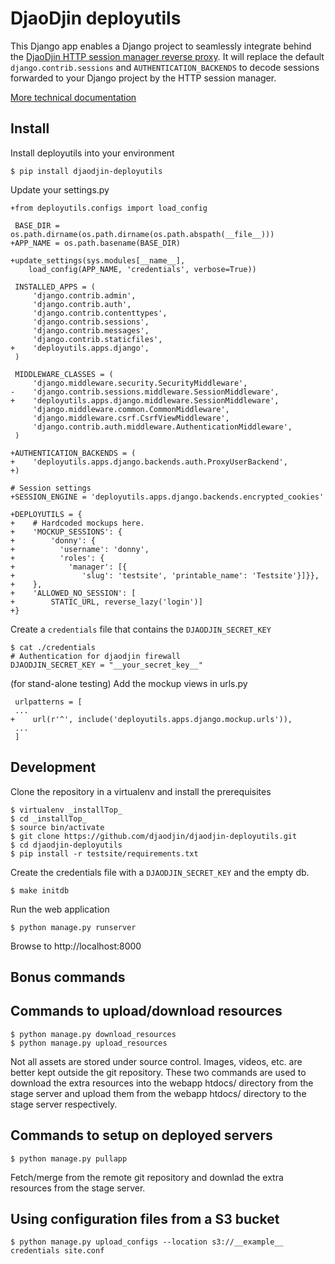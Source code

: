 DjaoDjin deployutils
====================

This Django app enables a Django project to seamlessly integrate behind
the [DjaoDjin HTTP session manager reverse proxy](https://github.com/djaodjin/djaoapp).
It will replace the default ``django.contrib.sessions``
and ``AUTHENTICATION_BACKENDS`` to decode sessions forwarded to your Django
project by the HTTP session manager.

[More technical documentation](https://djaodjin.com/docs/technical/)

Install
-------

Install deployutils into your environment


    $ pip install djaodjin-deployutils


Update your settings.py


    +from deployutils.configs import load_config

     BASE_DIR = os.path.dirname(os.path.dirname(os.path.abspath(__file__)))
    +APP_NAME = os.path.basename(BASE_DIR)

    +update_settings(sys.modules[__name__],
        load_config(APP_NAME, 'credentials', verbose=True))

     INSTALLED_APPS = (
         'django.contrib.admin',
         'django.contrib.auth',
         'django.contrib.contenttypes',
         'django.contrib.sessions',
         'django.contrib.messages',
         'django.contrib.staticfiles',
    +    'deployutils.apps.django',
     )

     MIDDLEWARE_CLASSES = (
         'django.middleware.security.SecurityMiddleware',
    -    'django.contrib.sessions.middleware.SessionMiddleware',
    +    'deployutils.apps.django.middleware.SessionMiddleware',
         'django.middleware.common.CommonMiddleware',
         'django.middleware.csrf.CsrfViewMiddleware',
         'django.contrib.auth.middleware.AuthenticationMiddleware',
     )

    +AUTHENTICATION_BACKENDS = (
    +    'deployutils.apps.django.backends.auth.ProxyUserBackend',
    +)

    # Session settings
    +SESSION_ENGINE = 'deployutils.apps.django.backends.encrypted_cookies'

    +DEPLOYUTILS = {
    +    # Hardcoded mockups here.
    +    'MOCKUP_SESSIONS': {
    +        'donny': {
    +          'username': 'donny',
    +          'roles': {
    +            'manager': [{
    +               'slug': 'testsite', 'printable_name': 'Testsite'}]}},
    +    },
    +    'ALLOWED_NO_SESSION': [
    +        STATIC_URL, reverse_lazy('login')]
    +}


Create a ``credentials`` file that contains the ``DJAODJIN_SECRET_KEY``


    $ cat ./credentials
    # Authentication for djaodjin firewall
    DJAODJIN_SECRET_KEY = "__your_secret_key__"


(for stand-alone testing) Add the mockup views in urls.py


     urlpatterns = [
     ...
    +    url(r'^', include('deployutils.apps.django.mockup.urls')),
     ...
     ]


Development
-----------

Clone the repository in a virtualenv and install the prerequisites


    $ virtualenv _installTop_
    $ cd _installTop_
    $ source bin/activate
    $ git clone https://github.com/djaodjin/djaodjin-deployutils.git
    $ cd djaodjin-deployutils
    $ pip install -r testsite/requirements.txt


Create the credentials file with a ``DJAODJIN_SECRET_KEY`` and the empty db.


    $ make initdb


Run the web application


    $ python manage.py runserver


Browse to http://localhost:8000



Bonus commands
--------------

Commands to upload/download resources
-------------------------------------


    $ python manage.py download_resources
    $ python manage.py upload_resources


Not all assets are stored under source control. Images, videos, etc. are
better kept outside the git repository. These two commands are used to
download the extra resources into the webapp htdocs/ directory from
the stage server and upload them from the webapp htdocs/ directory to
the stage server respectively.

Commands to setup on deployed servers
-------------------------------------


    $ python manage.py pullapp


Fetch/merge from the remote git repository and downlad the extra resources
from the stage server.

Using configuration files from a S3 bucket
------------------------------------------


    $ python manage.py upload_configs --location s3://__example__ credentials site.conf
